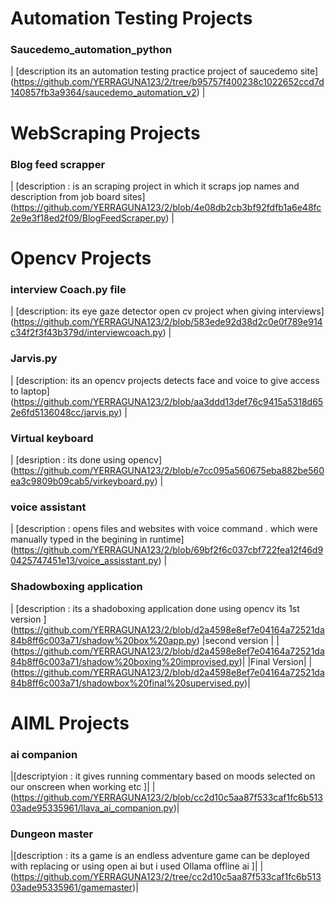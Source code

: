 # Automation Testing Projects
 ### Saucedemo_automation_python 
| [description  its an automation testing practice project of saucedemo site]  (https://github.com/YERRAGUNA123/2/tree/b95757f400238c1022652ccd7d140857fb3a9364/saucedemo_automation_v2) |

# WebScraping Projects

 ### Blog feed scrapper  
| [description : is an scraping project in which it scraps jop names and description from job board sites]  (https://github.com/YERRAGUNA123/2/blob/4e08db2cb3bf92fdfb1a6e48fc2e9e3f18ed2f09/BlogFeedScraper.py) |

# Opencv Projects
 ### interview Coach.py file 
| [description: its eye gaze detector open cv project when giving interviews] (https://github.com/YERRAGUNA123/2/blob/583ede92d38d2c0e0f789e914c34f2f3f43b379d/interviewcoach.py) |

### Jarvis.py 
| [description: its an opencv projects detects face and voice to give access to laptop] (https://github.com/YERRAGUNA123/2/blob/aa3ddd13def76c9415a5318d652e6fd5136048cc/jarvis.py) |

### Virtual keyboard 
| [desription : its done using opencv] (https://github.com/YERRAGUNA123/2/blob/e7cc095a560675eba882be560ea3c9809b09cab5/virkeyboard.py) |

### voice assistant 
| [description : opens files and websites with voice command . which were manually typed in the begining in runtime] (https://github.com/YERRAGUNA123/2/blob/69bf2f6c037cbf722fea12f46d90425747451e13/voice_assisstant.py)  |

### Shadowboxing application
| [description : its a shadoboxing application done using opencv its 1st version ]
(https://github.com/YERRAGUNA123/2/blob/d2a4598e8ef7e04164a72521da84b8ff6c003a71/shadow%20box%20app.py)
|second version |
|(https://github.com/YERRAGUNA123/2/blob/d2a4598e8ef7e04164a72521da84b8ff6c003a71/shadow%20boxing%20improvised.py)|
  |Final Version|
|(https://github.com/YERRAGUNA123/2/blob/d2a4598e8ef7e04164a72521da84b8ff6c003a71/shadowbox%20final%20supervised.py)|

# AIML Projects
### ai companion 
|[descriptyion : it gives running commentary based on moods selected on our onscreen when working etc ]|
|(https://github.com/YERRAGUNA123/2/blob/cc2d10c5aa87f533caf1fc6b51303ade95335961/llava_ai_companion.py)|

### Dungeon master
|[description : its a game is an endless adventure game can be deployed with replacing or using open ai but i used Ollama offline ai ]|
|(https://github.com/YERRAGUNA123/2/tree/cc2d10c5aa87f533caf1fc6b51303ade95335961/gamemaster)|






